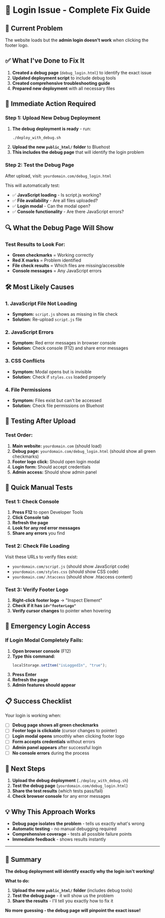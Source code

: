 # 🔐 Login Issue - Complete Fix Guide

## 🚨 **Current Problem**

The website loads but the **admin login doesn't work** when clicking the footer logo.

## ✅ **What I've Done to Fix It**

1. **Created a debug page** (`debug_login.html`) to identify the exact issue
2. **Updated deployment script** to include debug tools
3. **Created comprehensive troubleshooting guide**
4. **Prepared new deployment** with all necessary files

## 🚀 **Immediate Action Required**

### **Step 1: Upload New Debug Deployment**

1. **The debug deployment is ready** - run:
   ```bash
   ./deploy_with_debug.sh
   ```
2. **Upload the new `public_html/` folder** to Bluehost
3. **This includes the debug page** that will identify the login problem

### **Step 2: Test the Debug Page**

After upload, visit: `yourdomain.com/debug_login.html`

This will automatically test:

- ✅ **JavaScript loading** - Is script.js working?
- ✅ **File availability** - Are all files uploaded?
- ✅ **Login modal** - Can the modal open?
- ✅ **Console functionality** - Are there JavaScript errors?

## 🔍 **What the Debug Page Will Show**

### **Test Results to Look For:**

- **Green checkmarks** = Working correctly
- **Red X marks** = Problem identified
- **File check results** = Which files are missing/accessible
- **Console messages** = Any JavaScript errors

## 🛠️ **Most Likely Causes**

### **1. JavaScript File Not Loading**

- **Symptom:** `script.js` shows as missing in file check
- **Solution:** Re-upload `script.js` file

### **2. JavaScript Errors**

- **Symptom:** Red error messages in browser console
- **Solution:** Check console (F12) and share error messages

### **3. CSS Conflicts**

- **Symptom:** Modal opens but is invisible
- **Solution:** Check if `styles.css` loaded properly

### **4. File Permissions**

- **Symptom:** Files exist but can't be accessed
- **Solution:** Check file permissions on Bluehost

## 🧪 **Testing After Upload**

### **Test Order:**

1. **Main website:** `yourdomain.com` (should load)
2. **Debug page:** `yourdomain.com/debug_login.html` (should show all green checkmarks)
3. **Footer logo click:** Should open login modal
4. **Login form:** Should accept credentials
5. **Admin access:** Should show admin panel

## 🔧 **Quick Manual Tests**

### **Test 1: Check Console**

1. **Press F12** to open Developer Tools
2. **Click Console tab**
3. **Refresh the page**
4. **Look for any red error messages**
5. **Share any errors** you find

### **Test 2: Check File Loading**

Visit these URLs to verify files exist:

- `yourdomain.com/script.js` (should show JavaScript code)
- `yourdomain.com/styles.css` (should show CSS code)
- `yourdomain.com/.htaccess` (should show .htaccess content)

### **Test 3: Verify Footer Logo**

1. **Right-click footer logo** → "Inspect Element"
2. **Check if it has `id="footerLogo"`**
3. **Verify cursor changes** to pointer when hovering

## 🚨 **Emergency Login Access**

### **If Login Modal Completely Fails:**

1. **Open browser console** (F12)
2. **Type this command:**
   ```javascript
   localStorage.setItem("isLoggedIn", "true");
   ```
3. **Press Enter**
4. **Refresh the page**
5. **Admin features should appear**

## 📋 **Success Checklist**

Your login is working when:

- [ ] **Debug page shows all green checkmarks**
- [ ] **Footer logo is clickable** (cursor changes to pointer)
- [ ] **Login modal opens** smoothly when clicking footer logo
- [ ] **Form accepts credentials** without errors
- [ ] **Admin panel appears** after successful login
- [ ] **No console errors** during the process

## 🎯 **Next Steps**

1. **Upload the debug deployment** (`./deploy_with_debug.sh`)
2. **Test the debug page** (`yourdomain.com/debug_login.html`)
3. **Share the test results** (which tests pass/fail)
4. **Check browser console** for any error messages

## 💡 **Why This Approach Works**

- **Debug page isolates the problem** - tells us exactly what's wrong
- **Automatic testing** - no manual debugging required
- **Comprehensive coverage** - tests all possible failure points
- **Immediate feedback** - shows results instantly

---

## 🎯 **Summary**

**The debug deployment will identify exactly why the login isn't working!**

**What to do:**

1. **Upload the new `public_html/` folder** (includes debug tools)
2. **Test the debug page** - it will show us the problem
3. **Share the results** - I'll tell you exactly how to fix it

**No more guessing - the debug page will pinpoint the exact issue!**
